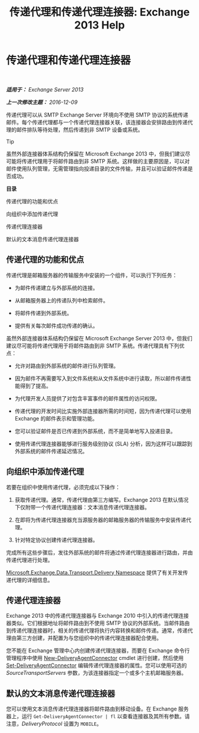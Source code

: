 ﻿---
title: '传递代理和传递代理连接器: Exchange 2013 Help'
TOCTitle: 传递代理和传递代理连接器
ms:assetid: 38c942ee-b59d-47ec-87eb-bebad441ada5
ms:mtpsurl: https://technet.microsoft.com/zh-cn/library/Dd638118(v=EXCHG.150)
ms:contentKeyID: 50490322
ms.date: 01/11/2018
mtps_version: v=EXCHG.150
ms.translationtype: HT
---

# 传递代理和传递代理连接器

 

_**适用于：** Exchange Server 2013_

_**上一次修改主题：** 2016-12-09_

传递代理可以从 SMTP Exchange Server 环境向不使用 SMTP 协议的系统传递邮件。每个传递代理都与一个传递代理连接器关联，该连接器会安排路由到传递代理的邮件排队等待处理，然后传递到非 SMTP 设备或系统。

> [!tip]
> 虽然外部连接器体系结构仍保留在 Microsoft Exchange 2013 中，但我们建议尽可能将传递代理用于将邮件路由到非 SMTP 系统。这样做的主要原因是，可以对邮件使用队列管理，无需管理指向投递目录的文件传输，并且可以验证邮件传递是否成功。


**目录**

传递代理的功能和优点

向组织中添加传递代理

传递代理连接器

默认的文本消息传递代理连接器

## 传递代理的功能和优点

传递代理是邮箱服务器的传输服务中安装的一个组件，可以执行下列任务：

  - 为邮件传递建立与外部系统的连接。

  - 从邮箱服务器上的传递队列中检索邮件。

  - 将邮件传递到外部系统。

  - 提供有关每次邮件成功传递的确认。

虽然外部连接器体系结构仍保留在 Microsoft Exchange Server 2013 中，但我们建议尽可能将传递代理用于将邮件路由到非 SMTP 系统。传递代理具有下列优点：

  - 允许对路由到外部系统的邮件进行队列管理。

  - 因为邮件不再需要写入到文件系统和从文件系统中进行读取，所以邮件传递性能得到了提高。

  - 为代理开发人员提供了对包含丰富事件的邮件属性的访问权限。

  - 传递代理的开发时间比实施外部连接器所需的时间短，因为传递代理可以使用 Exchange 的邮件表示和管理功能。

  - 您可以验证邮件是否已传递到外部系统，而不是简单地写入投递目录。

  - 使用传递代理连接器能够进行服务级别协议 (SLA) 分析，因为这样可以跟踪到外部系统的邮件传递延迟情况。

## 向组织中添加传递代理

若要在组织中使用传递代理，必须完成以下操作：

1.  获取传递代理。通常，传递代理由第三方编写。Exchange 2013 在默认情况下仅附带一个传递代理连接器：文本消息传递代理连接器。

2.  在即将为传递代理连接器充当源服务器的邮箱服务器的传输服务中安装传递代理。

3.  针对特定协议创建传递代理连接器。

完成所有这些步骤后，发往外部系统的邮件将通过传递代理连接器进行路由，并由传递代理进行处理。

[Microsoft.Exchange.Data.Transport.Delivery Namespace](https://go.microsoft.com/fwlink/?linkid=262690) 提供了有关开发传递代理的详细信息。

## 传递代理连接器

Exchange 2013 中的传递代理连接器与 Exchange 2010 中引入的传递代理连接器类似。它们根据地址将邮件路由到不使用 SMTP 协议的外部系统。当邮件路由到传递代理连接器时，相关的传递代理将执行内容转换和邮件传递。通常，传递代理由第三方创建，并配置为与您组织中的传递代理连接器配合使用。

您不能在 Exchange 管理中心内创建传递代理连接器，而要在 Exchange 命令行管理程序中使用 [New-DeliveryAgentConnector](https://technet.microsoft.com/zh-cn/library/dd351063\(v=exchg.150\)) cmdlet 进行创建，然后使用 [Set-DeliveryAgentConnector](https://technet.microsoft.com/zh-cn/library/dd351159\(v=exchg.150\)) 编辑传递代理连接器的属性。您可以使用可选的 *SourceTransportServers* 参数，为该连接器指定一个或多个主机邮箱服务器。

## 默认的文本消息传递代理连接器

您可以使用文本消息传递代理连接器将邮件路由到移动设备。在 Exchange 服务器上，运行 `Get-DeliveryAgentConnector | fl` 以查看连接器及其所有参数。请注意，*DeliveryProtocol* 设置为 `MOBILE`。

